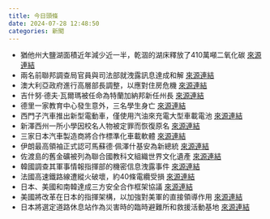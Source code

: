 ```yaml
---
title: 今日頭條
date: 2024-07-28 12:48:50
categories: 新聞            
---
```

- 猶他州大鹽湖面積近年減少近一半，乾涸的湖床釋放了410萬噸二氧化碳 [來源連結](https://www.npr.org/2024/07/27/nx-s1-5054329/utah-great-salt-lake-carbon-emissions)
- 兩名前聯邦調查局官員與司法部就洩露訊息達成和解 [來源連結](https://www.npr.org/2024/07/28/g-s1-13933/fbi-lawsuit-justice-department-leaked-text-messages)
- 澳大利亞政府進行高層部長調整，以應對住房危機 [來源連結](https://www.japantimes.co.jp/news/2024/07/28/asia-pacific/politics/australia-reshuffles-senior-minister/)
- 吉什努·德夫·瓦爾瑪被任命為特蘭加納邦新任州長 [來源連結](https://www.thehindu.com/news/national/telangana/who-is-jishnu-dev-varma-the-new-governor-of-telangana/article68456187.ece)
- 德里一家教育中心發生意外，三名學生身亡 [來源連結](https://www.thehindu.com/news/cities/Delhi/delhi-coaching-centre-rau-ias-flooded-students-dead-live-updates-july-28-2024/article68456428.ece)
- 西門子汽車推出新型電動車，僅使用汽油來充電大型車載電池 [來源連結](https://www.japantimes.co.jp/business/2024/07/28/tech/electric-vehicles-new-wave/)
- 新澤西州一所小學因校名人物被定罪而恢復原名 [來源連結](https://www.npr.org/2024/07/28/nx-s1-5054345/new-jersey-robert-menendez-school-changes-name)
- 三家日本汽車製造商將合作標準化車載軟體 [來源連結](https://www.japantimes.co.jp/business/2024/07/28/companies/mitsubishi-honda-nissan-alliance/)
- 伊朗最高領袖正式認可馬蘇德·佩澤什基安為新總統 [來源連結](https://www.japantimes.co.jp/news/2024/07/28/world/khamenei-grants-pezeshkian-presidential-powers/)
- 佐渡島的舊金礦被列為聯合國教科文組織世界文化遺產 [來源連結](https://www.japantimes.co.jp/news/2024/07/28/japan/sado-tourism-challenges/)
- 韓國調查其軍事情報指揮部的機密信息洩露事件 [來源連結](https://www.japantimes.co.jp/news/2024/07/28/asia-pacific/south-korea-intel-leak/)
- 法國高速鐵路線遭縱火破壞，約40條電纜受損 [來源連結](https://www.japantimes.co.jp/news/2024/07/28/world/france-train-sabotage/)
- 日本、美國和南韓達成三方安全合作框架協議 [來源連結](https://www.japantimes.co.jp/news/2024/07/28/japan/politics/japan-us-south-korea-trilateral/)
- 美國將改革在日本的指揮架構，以加強對美軍的直接領導作用 [來源連結](https://www.japantimes.co.jp/news/2024/07/28/japan/politics/us-japan-two-plus-two/)
- 日本將選定道路休息站作為災害時的臨時避難所和救援活動基地 [來源連結](https://www.japantimes.co.jp/news/2024/07/28/japan/roadside-stations-disaster-relief/)



